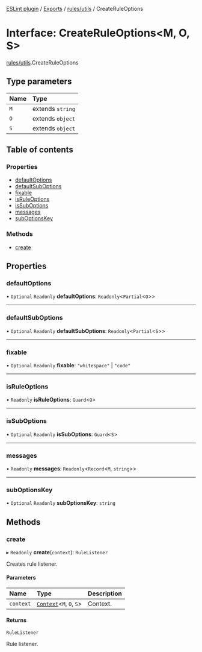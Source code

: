 [ESLint plugin](../index.md) / [Exports](../modules.md) / [rules/utils](../modules/rules_utils.md) / CreateRuleOptions

# Interface: CreateRuleOptions<M, O, S\>

[rules/utils](../modules/rules_utils.md).CreateRuleOptions

## Type parameters

| Name | Type |
| :------ | :------ |
| `M` | extends `string` |
| `O` | extends `object` |
| `S` | extends `object` |

## Table of contents

### Properties

- [defaultOptions](rules_utils.CreateRuleOptions.md#defaultoptions)
- [defaultSubOptions](rules_utils.CreateRuleOptions.md#defaultsuboptions)
- [fixable](rules_utils.CreateRuleOptions.md#fixable)
- [isRuleOptions](rules_utils.CreateRuleOptions.md#isruleoptions)
- [isSubOptions](rules_utils.CreateRuleOptions.md#issuboptions)
- [messages](rules_utils.CreateRuleOptions.md#messages)
- [subOptionsKey](rules_utils.CreateRuleOptions.md#suboptionskey)

### Methods

- [create](rules_utils.CreateRuleOptions.md#create)

## Properties

### defaultOptions

• `Optional` `Readonly` **defaultOptions**: `Readonly`<`Partial`<`O`\>\>

___

### defaultSubOptions

• `Optional` `Readonly` **defaultSubOptions**: `Readonly`<`Partial`<`S`\>\>

___

### fixable

• `Optional` `Readonly` **fixable**: ``"whitespace"`` \| ``"code"``

___

### isRuleOptions

• `Readonly` **isRuleOptions**: `Guard`<`O`\>

___

### isSubOptions

• `Optional` `Readonly` **isSubOptions**: `Guard`<`S`\>

___

### messages

• `Readonly` **messages**: `Readonly`<`Record`<`M`, `string`\>\>

___

### subOptionsKey

• `Optional` `Readonly` **subOptionsKey**: `string`

## Methods

### create

▸ `Readonly` **create**(`context`): `RuleListener`

Creates rule listener.

#### Parameters

| Name | Type | Description |
| :------ | :------ | :------ |
| `context` | [`Context`](rules_utils.Context.md)<`M`, `O`, `S`\> | Context. |

#### Returns

`RuleListener`

Rule listener.
